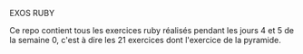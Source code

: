 EXOS RUBY

Ce repo contient tous les exercices ruby réalisés pendant les jours 4 et 5 de la semaine 0, c'est à dire les 21 exercices dont l'exercice de la pyramide.
